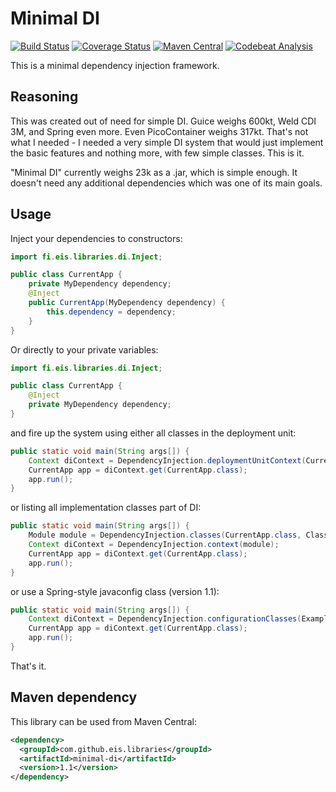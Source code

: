 Minimal DI
==========

[![Build Status](https://github.com/eis/minimal-di/actions/workflows/build.yml/badge.svg)](https://github.com/eis/minimal-di/actions/workflows/build.yml)
[![Coverage Status](https://img.shields.io/codecov/c/gh/eis/minimal-di?token=FL4QJY2PRT)](https://codecov.io/gh/eis/minimal-di)
[![Maven Central](https://maven-badges.herokuapp.com/maven-central/com.github.eis.libraries/minimal-di/badge.svg)](https://maven-badges.herokuapp.com/maven-central/com.github.eis.libraries/minimal-di/)
[![Codebeat Analysis](https://codebeat.co/badges/8e124ee5-7860-4551-b13f-64a2d109222c)](https://codebeat.co/projects/github-com-eis-minimal-di)

This is a minimal dependency injection framework.

Reasoning
---------

This was created out of need for simple DI. Guice weighs 600kt, Weld
CDI 3M, and Spring even more. Even PicoContainer weighs 317kt.
That's not what I needed - I needed a very simple DI system
that would just implement the basic features and nothing more, with
few simple classes. This is it.

"Minimal DI" currently weighs 23k as a .jar, which is simple enough.
It doesn't need any additional dependencies which was one of
its main goals.

Usage
-----

Inject your dependencies to constructors:

```java
import fi.eis.libraries.di.Inject;

public class CurrentApp {
    private MyDependency dependency;
    @Inject
    public CurrentApp(MyDependency dependency) {
        this.dependency = dependency;
    }
}
```

Or directly to your private variables:

```java
import fi.eis.libraries.di.Inject;

public class CurrentApp {
    @Inject
    private MyDependency dependency;
}
```

and fire up the system using either all classes in the deployment unit:

```java
public static void main(String args[]) {
    Context diContext = DependencyInjection.deploymentUnitContext(CurrentApp.class);
    CurrentApp app = diContext.get(CurrentApp.class);
    app.run();
}
```

or listing all implementation classes part of DI:

```java
public static void main(String args[]) {
    Module module = DependencyInjection.classes(CurrentApp.class, ClassImplementingDependency.class);
    Context diContext = DependencyInjection.context(module);
    CurrentApp app = diContext.get(CurrentApp.class);
    app.run();
}
```

or use a Spring-style javaconfig class (version 1.1):

```java
public static void main(String args[]) {
    Context diContext = DependencyInjection.configurationClasses(ExampleJavaConfig.class);
    CurrentApp app = diContext.get(CurrentApp.class);
    app.run();
}
```

That's it.

Maven dependency
----------------

This library can be used from Maven Central:

```xml
<dependency>
  <groupId>com.github.eis.libraries</groupId>
  <artifactId>minimal-di</artifactId>
  <version>1.1</version>
</dependency>
```
